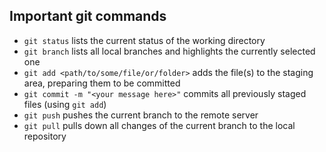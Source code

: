 ## Important git commands
- `git status` lists the current status of the working directory
- `git branch` lists all local branches and highlights the currently selected one
- `git add <path/to/some/file/or/folder>` adds the file(s) to the staging area, preparing them to be committed
- `git commit -m "<your message here>"` commits all previously staged files (using `git add`)
- `git push` pushes the current branch to the remote server
- `git pull` pulls down all changes of the current branch to the local repository
